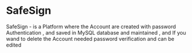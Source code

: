 # SafeSign
SafeSign - is a Platform where the Account are created with password Authentication , and saved in MySQL database and maintained , and If you wand to delete the Account needed password verification and can be edited  

